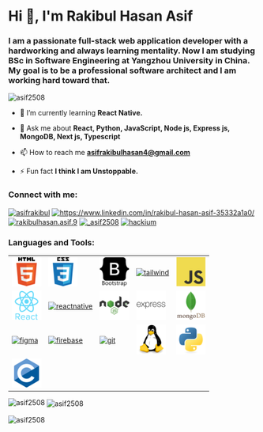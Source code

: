<h1 align="left">Hi 👋, I'm Rakibul Hasan Asif</h1>
<h3 align="left">I am a passionate full-stack web application developer with a hardworking and always learning mentality. Now I am studying BSc in Software Engineering at Yangzhou University in China. My goal is to be a professional software architect and I am working hard toward that.</h3>

<p align="left"> <img src="https://komarev.com/ghpvc/?username=asif2508&label=Profile%20views&color=0e75b6&style=flat" alt="asif2508" /> </p>

- 🌱 I’m currently learning **React Native.**

- 💬 Ask me about **React, Python, JavaScript, Node js, Express js, MongoDB, Next js, Typescript**

- 📫 How to reach me **asifrakibulhasan4@gmail.com**

<!-- 📄 Know about my experiences [https://drive.google.com/file/d/19l3YsvK1YiFoBSqpcJ3gBy9IxtFYQNIW/view](https://drive.google.com/file/d/19l3YsvK1YiFoBSqpcJ3gBy9IxtFYQNIW/view) -->

- ⚡ Fun fact **I think I am Unstoppable.**

<h3 align="left">Connect with me:</h3>
<p align="left">
<a href="https://twitter.com/asifrakibul" target="blank"><img align="center" src="https://raw.githubusercontent.com/rahuldkjain/github-profile-readme-generator/master/src/images/icons/Social/twitter.svg" alt="asifrakibul" height="30" width="40" /></a>
<a href="https://linkedin.com/in/https://www.linkedin.com/in/rakibul-hasan-asif-35332a1a0/" target="blank"><img align="center" src="https://raw.githubusercontent.com/rahuldkjain/github-profile-readme-generator/master/src/images/icons/Social/linked-in-alt.svg" alt="https://www.linkedin.com/in/rakibul-hasan-asif-35332a1a0/" height="30" width="40" /></a>
<a href="https://fb.com/rakibulhasan.asif.9" target="blank"><img align="center" src="https://raw.githubusercontent.com/rahuldkjain/github-profile-readme-generator/master/src/images/icons/Social/facebook.svg" alt="rakibulhasan.asif.9" height="30" width="40" /></a>
<a href="https://instagram.com/_asif2508" target="blank"><img align="center" src="https://raw.githubusercontent.com/rahuldkjain/github-profile-readme-generator/master/src/images/icons/Social/instagram.svg" alt="_asif2508" height="30" width="40" /></a>
<a href="https://www.youtube.com/c/hackium" target="blank"><img align="center" src="https://raw.githubusercontent.com/rahuldkjain/github-profile-readme-generator/master/src/images/icons/Social/youtube.svg" alt="hackium" height="30" width="40" /></a>
</p>

<h3 align="left">Languages and Tools:</h3>
 <table>
        <tr>
            <td><a href="https://www.w3.org/html/" target="_blank" rel="noreferrer"> <img src="https://raw.githubusercontent.com/devicons/devicon/master/icons/html5/html5-original-wordmark.svg" alt="html5" width="60" height="60"/> </a></td>
            <td><a href="https://www.w3schools.com/css/" target="_blank" rel="noreferrer"> <img src="https://raw.githubusercontent.com/devicons/devicon/master/icons/css3/css3-original-wordmark.svg" alt="css3" width="60" height="60"/> </a></td>
            <td><a href="https://getbootstrap.com" target="_blank" rel="noreferrer"> <img src="https://raw.githubusercontent.com/devicons/devicon/master/icons/bootstrap/bootstrap-plain-wordmark.svg" alt="bootstrap" width="60" height="60"/> </a></td>
            <td><a href="https://tailwindcss.com/" target="_blank" rel="noreferrer"> <img src="https://www.vectorlogo.zone/logos/tailwindcss/tailwindcss-icon.svg" alt="tailwind" width="60" height="60"/> </a></td>
            <td><a href="https://developer.mozilla.org/en-US/docs/Web/JavaScript" target="_blank" rel="noreferrer"> <img src="https://raw.githubusercontent.com/devicons/devicon/master/icons/javascript/javascript-original.svg" alt="javascript" width="60" height="60"/> </a> </td>
        </tr>
        <tr>
            <td><a href="https://reactjs.org/" target="_blank" rel="noreferrer"> <img src="https://raw.githubusercontent.com/devicons/devicon/master/icons/react/react-original-wordmark.svg" alt="react" width="60" height="60"/> </a></td>
            <td><a href="https://reactnative.dev/" target="_blank" rel="noreferrer"> 
                <img src="https://reactnative.dev/img/header_logo.svg" alt="reactnative" width="60" height="60"/> </a> </td>
            <td><a href="https://nodejs.org" target="_blank" rel="noreferrer"> <img src="https://raw.githubusercontent.com/devicons/devicon/master/icons/nodejs/nodejs-original-wordmark.svg" alt="nodejs" width="60" height="60"/> </a> </td>
            <td><a href="https://expressjs.com" target="_blank" rel="noreferrer"> <img src="https://raw.githubusercontent.com/devicons/devicon/master/icons/express/express-original-wordmark.svg" alt="express" width="60" height="60"/> </a> </td>
            <td><a href="https://www.mongodb.com/" target="_blank" rel="noreferrer"> <img src="https://raw.githubusercontent.com/devicons/devicon/master/icons/mongodb/mongodb-original-wordmark.svg" alt="mongodb" width="60" height="60"/> </a></td>
        </tr>
        <tr>
            <td><a href="https://www.figma.com/" target="_blank" rel="noreferrer"> <img src="https://www.vectorlogo.zone/logos/figma/figma-icon.svg" alt="figma" width="60" height="60"/> </a></td>
            <td><a href="https://firebase.google.com/" target="_blank" rel="noreferrer"> <img src="https://www.vectorlogo.zone/logos/firebase/firebase-icon.svg" alt="firebase" width="60" height="60"/> </a> </td>
            <td><a href="https://git-scm.com/" target="_blank" rel="noreferrer"> <img src="https://www.vectorlogo.zone/logos/git-scm/git-scm-icon.svg" alt="git" width="60" height="60"/> </a> </td>
            <td><a href="https://www.linux.org/" target="_blank" rel="noreferrer"> <img src="https://raw.githubusercontent.com/devicons/devicon/master/icons/linux/linux-original.svg" alt="linux" width="60" height="60"/> </a></td>
            <td><a href="https://www.python.org" target="_blank" rel="noreferrer"> <img src="https://raw.githubusercontent.com/devicons/devicon/master/icons/python/python-original.svg" alt="python" width="60" height="60"/> </a> </td>
        </tr>
        <tr>
            <td><a href="https://www.cprogramming.com/" target="_blank" rel="noreferrer"> <img src="https://raw.githubusercontent.com/devicons/devicon/master/icons/c/c-original.svg" alt="c" width="60" height="60"/> </a> </td>
        </tr>
    </table>


<p><img align="left" src="https://github-readme-stats.vercel.app/api/top-langs?username=asif2508&show_icons=true&locale=en&layout=compact" alt="asif2508" /></p>

<p>&nbsp;<img align="center" src="https://github-readme-stats.vercel.app/api?username=asif2508&show_icons=true&locale=en" alt="asif2508" /></p>

<p><img align="center" src="https://github-readme-streak-stats.herokuapp.com/?user=asif2508&" alt="asif2508" /></p>
